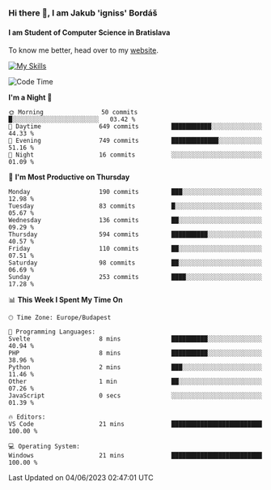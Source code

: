 ### Hi there 👋, I am Jakub 'igniss' Bordáš

#### I am Student of Computer Science in Bratislava
To know me better, head over to my [website](https://bordas.sk).

[![My Skills](https://skillicons.dev/icons?i=js,html,css,figma,svelte,java,kotlin,python,postgresql,typescript,nest,nodejs)](https://bordas.sk)


<!--START_SECTION:waka-->
![Code Time](http://img.shields.io/badge/Code%20Time-1%2C164%20hrs%2032%20mins-blue)

**I'm a Night 🦉** 

```text
🌞 Morning                50 commits          █░░░░░░░░░░░░░░░░░░░░░░░░   03.42 % 
🌆 Daytime                649 commits         ███████████░░░░░░░░░░░░░░   44.33 % 
🌃 Evening                749 commits         █████████████░░░░░░░░░░░░   51.16 % 
🌙 Night                  16 commits          ░░░░░░░░░░░░░░░░░░░░░░░░░   01.09 % 
```
📅 **I'm Most Productive on Thursday** 

```text
Monday                   190 commits         ███░░░░░░░░░░░░░░░░░░░░░░   12.98 % 
Tuesday                  83 commits          █░░░░░░░░░░░░░░░░░░░░░░░░   05.67 % 
Wednesday                136 commits         ██░░░░░░░░░░░░░░░░░░░░░░░   09.29 % 
Thursday                 594 commits         ██████████░░░░░░░░░░░░░░░   40.57 % 
Friday                   110 commits         ██░░░░░░░░░░░░░░░░░░░░░░░   07.51 % 
Saturday                 98 commits          ██░░░░░░░░░░░░░░░░░░░░░░░   06.69 % 
Sunday                   253 commits         ████░░░░░░░░░░░░░░░░░░░░░   17.28 % 
```


📊 **This Week I Spent My Time On** 

```text
🕑︎ Time Zone: Europe/Budapest

💬 Programming Languages: 
Svelte                   8 mins              ██████████░░░░░░░░░░░░░░░   40.94 % 
PHP                      8 mins              ██████████░░░░░░░░░░░░░░░   38.96 % 
Python                   2 mins              ███░░░░░░░░░░░░░░░░░░░░░░   11.46 % 
Other                    1 min               ██░░░░░░░░░░░░░░░░░░░░░░░   07.26 % 
JavaScript               0 secs              ░░░░░░░░░░░░░░░░░░░░░░░░░   01.39 % 

🔥 Editors: 
VS Code                  21 mins             █████████████████████████   100.00 % 

💻 Operating System: 
Windows                  21 mins             █████████████████████████   100.00 % 
```


 Last Updated on 04/06/2023 02:47:01 UTC
<!--END_SECTION:waka-->
